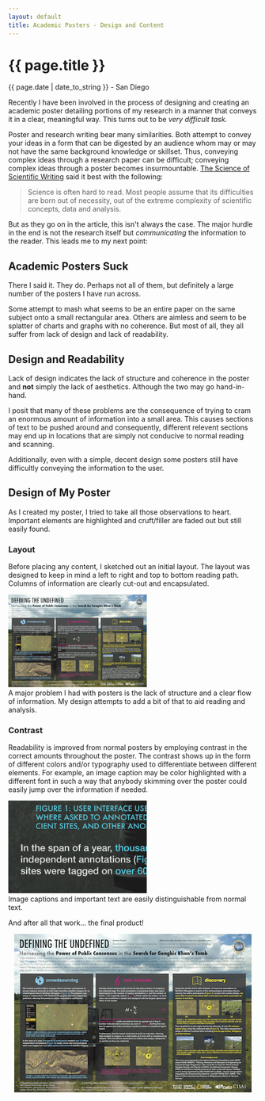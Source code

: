 ```yaml
---
layout: default
title: Academic Posters - Design and Content
---
```


{{ page.title }}
================
<p class='meta'>{{ page.date | date_to_string }} - San Diego</p>

Recently I have been involved in the process of designing and creating an academic poster detailing portions of my research in a manner that conveys it in a clear, meaningful way. This turns out to be *very difficult task.*

Poster and research writing bear many similarities. Both attempt to convey your ideas in a form that can be digested by an audience whom may or may not have the same background knowledge or skillset. Thus, conveying complex ideas through a research paper can be difficult; conveying complex ideas through a poster becomes insurmountable. [The Science of Scientific Writing](http://www.americanscientist.org/issues/feature/the-science-of-scientific-writing/1) said it best with the following:
> Science is often hard to read. Most people assume that its difficulties are born out of necessity, out of the extreme complexity of scientific concepts, data and analysis.

But as they go on in the article, this isn't always the case. The major hurdle in the end is not the research itself but *communicating* the information to the reader. This leads me to my next point:

Academic Posters Suck
---------------------
There I said it. They do. Perhaps not all of them, but definitely a large number of the posters I have run across.

Some attempt to mash what seems to be an entire paper on the same subject onto a small rectangular area. Others are aimless and seem to be splatter of charts and graphs with no coherence. But most of all, they all suffer from lack of design and lack of readability.

Design and Readability
-----------------------
Lack of design indicates the lack of structure and coherence in the poster and **not** simply the lack of aesthetics. Although the two may go hand-in-hand.

I posit that many of these problems are the consequence of trying to cram an enormous amount of information into a small area. This causes sections of text to be pushed around and consequently, different relevent sections may end up in locations that are simply not conducive to normal reading and scanning.

Additionally, even with a simple, decent design some posters still have difficultly conveying the information to the user.

Design of My Poster
--------------------
As I created my poster, I tried to take all those observations to heart. Important elements are highlighted and cruft/filler are faded out but still easily found. 

### Layout
Before placing any content, I sketched out an initial layout. The layout was designed to keep in mind a left to right and top to bottom reading path. Columns of information are clearly cut-out and encapsulated.
<div class='captioned_img'>
	<div><img width='280' src='/static/img/2012/research/igert-poster-thumbnail.png'></div>
	<div class='caption'>
		A major problem I had with posters is the lack of structure and a clear flow of information. My design attempts to add a bit of that to aid reading and analysis.
	</div>
</div>

### Contrast
Readability is improved from normal posters by employing contrast in the correct amounts throughout the poster. The contrast shows up in the form of different colors and/or typography used to differentiate between different elements. For example, an image caption may be color highlighted with a different font in such a way that anybody skimming over the poster could easily jump over the information if needed.
<div class='captioned_img'>
	<div><img width='280' src='/static/img/2012/research/contrast-example.png'></div>
	<div class='caption'>Image captions and important text are easily distinguishable from normal text.</div>
</div>

And after all that work... the final product!
<div style='text-align:center;'>
	<img src='/static/img/2012/research/igert-poster-thumbnail.png'>
</div>